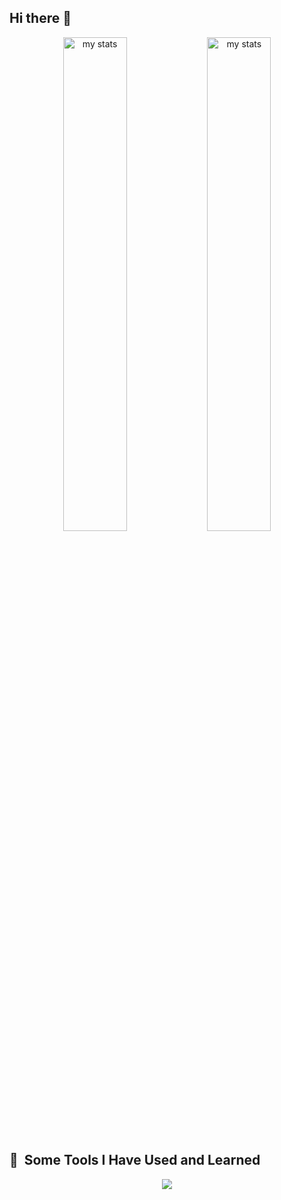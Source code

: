 ## Hi there 👋

<p align="center">
  <img alt="my stats" width="45%" src="https://github-readme-stats.vercel.app/api?username=vistajess&show_icons=true" />
  <img alt="my stats" width="45%" src="https://github-readme-stats.vercel.app/api/top-langs/?username=vistajess&layout=compact" />
</p>

## 🚀 &nbsp;Some Tools I Have Used and Learned

<p align="center">
  <a href="https://skillicons.dev">
    <img src="https://skillicons.dev/icons?i=html,css,js,angular,react,docker,jenkins,jquery,npm,nodejs,nextjs,redux,ts,tailwind,bootstrap,materialui,express,mongodb,mysql,dotnet,github" />
  </a>
</p>


<!--
**vistajess/vistajess** is a ✨ _special_ ✨ repository because its `README.md` (this file) appears on your GitHub profile.

Here are some ideas to get you started:

- 🔭 I’m currently working on ...
- 🌱 I’m currently learning ...
- 👯 I’m looking to collaborate on ...
- 🤔 I’m looking for help with ...
- 💬 Ask me about ...
- 📫 How to reach me: ...
- 😄 Pronouns: ...
- ⚡ Fun fact: ...
-->
